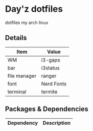 # Day'z dotfiles
dotfiles my arch linux

## Details  
|Item|Value| 
|-|-|
|WM | i3-gaps|
|bar | i3status|
|file manager|ranger|
|font | Nerd Fonts|
| terminal | termite|


## Packages & Dependencies   
| Dependency | Description |
|-|-|
 
